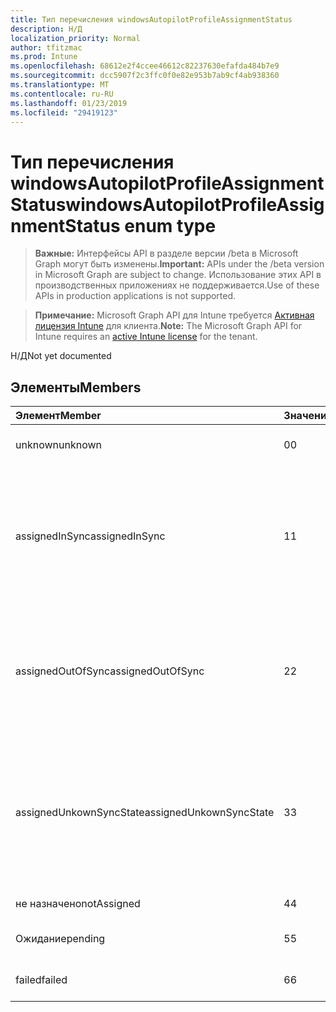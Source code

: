 ```yaml
---
title: Тип перечисления windowsAutopilotProfileAssignmentStatus
description: Н/Д
localization_priority: Normal
author: tfitzmac
ms.prod: Intune
ms.openlocfilehash: 68612e2f4ccee46612c82237630efafda484b7e9
ms.sourcegitcommit: dcc5907f2c3ffc0f0e82e953b7ab9cf4ab938360
ms.translationtype: MT
ms.contentlocale: ru-RU
ms.lasthandoff: 01/23/2019
ms.locfileid: "29419123"
---
```

# <a name="windowsautopilotprofileassignmentstatus-enum-type"></a><span data-ttu-id="d223f-103">Тип перечисления windowsAutopilotProfileAssignmentStatus</span><span class="sxs-lookup"><span data-stu-id="d223f-103">windowsAutopilotProfileAssignmentStatus enum type</span></span>

> <span data-ttu-id="d223f-104">**Важные:** Интерфейсы API в разделе версии /beta в Microsoft Graph могут быть изменены.</span><span class="sxs-lookup"><span data-stu-id="d223f-104">**Important:** APIs under the /beta version in Microsoft Graph are subject to change.</span></span> <span data-ttu-id="d223f-105">Использование этих API в производственных приложениях не поддерживается.</span><span class="sxs-lookup"><span data-stu-id="d223f-105">Use of these APIs in production applications is not supported.</span></span>

> <span data-ttu-id="d223f-106">**Примечание:** Microsoft Graph API для Intune требуется [Активная лицензия Intune](https://go.microsoft.com/fwlink/?linkid=839381) для клиента.</span><span class="sxs-lookup"><span data-stu-id="d223f-106">**Note:** The Microsoft Graph API for Intune requires an [active Intune license](https://go.microsoft.com/fwlink/?linkid=839381) for the tenant.</span></span>

<span data-ttu-id="d223f-107">Н/Д</span><span class="sxs-lookup"><span data-stu-id="d223f-107">Not yet documented</span></span>

## <a name="members"></a><span data-ttu-id="d223f-108">Элементы</span><span class="sxs-lookup"><span data-stu-id="d223f-108">Members</span></span>
|<span data-ttu-id="d223f-109">Элемент</span><span class="sxs-lookup"><span data-stu-id="d223f-109">Member</span></span>|<span data-ttu-id="d223f-110">Значение</span><span class="sxs-lookup"><span data-stu-id="d223f-110">Value</span></span>|<span data-ttu-id="d223f-111">Описание</span><span class="sxs-lookup"><span data-stu-id="d223f-111">Description</span></span>|
|:---|:---|:---|
|<span data-ttu-id="d223f-112">unknown</span><span class="sxs-lookup"><span data-stu-id="d223f-112">unknown</span></span>|<span data-ttu-id="d223f-113">0</span><span class="sxs-lookup"><span data-stu-id="d223f-113">0</span></span>|<span data-ttu-id="d223f-114">Состояние Unknown назначения</span><span class="sxs-lookup"><span data-stu-id="d223f-114">Unknown assignment status</span></span>|
|<span data-ttu-id="d223f-115">assignedInSync</span><span class="sxs-lookup"><span data-stu-id="d223f-115">assignedInSync</span></span>|<span data-ttu-id="d223f-116">1</span><span class="sxs-lookup"><span data-stu-id="d223f-116">1</span></span>|<span data-ttu-id="d223f-117">Назначенный успешно в Intune и синхронизации с Windows автоматически Пилотная программа</span><span class="sxs-lookup"><span data-stu-id="d223f-117">Assigned successfully in Intune and in sync with Windows auto pilot program</span></span>|
|<span data-ttu-id="d223f-118">assignedOutOfSync</span><span class="sxs-lookup"><span data-stu-id="d223f-118">assignedOutOfSync</span></span>|<span data-ttu-id="d223f-119">2</span><span class="sxs-lookup"><span data-stu-id="d223f-119">2</span></span>|<span data-ttu-id="d223f-120">Назначенный успешно в Intune и не синхронизированы с Пилотная программа автоматически Windows</span><span class="sxs-lookup"><span data-stu-id="d223f-120">Assigned successfully in Intune and not in sync with Windows auto pilot program</span></span>|
|<span data-ttu-id="d223f-121">assignedUnkownSyncState</span><span class="sxs-lookup"><span data-stu-id="d223f-121">assignedUnkownSyncState</span></span>|<span data-ttu-id="d223f-122">3</span><span class="sxs-lookup"><span data-stu-id="d223f-122">3</span></span>|<span data-ttu-id="d223f-123">Назначенный успешно в Intune и либо в синхронизации или синхронизированы с Пилотная программа автоматически Windows</span><span class="sxs-lookup"><span data-stu-id="d223f-123">Assigned successfully in Intune and either in-sync or out of sync with Windows auto pilot program</span></span>|
|<span data-ttu-id="d223f-124">не назначено</span><span class="sxs-lookup"><span data-stu-id="d223f-124">notAssigned</span></span>|<span data-ttu-id="d223f-125">4</span><span class="sxs-lookup"><span data-stu-id="d223f-125">4</span></span>|<span data-ttu-id="d223f-126">Не назначен</span><span class="sxs-lookup"><span data-stu-id="d223f-126">Not assigned</span></span>|
|<span data-ttu-id="d223f-127">Ожидание</span><span class="sxs-lookup"><span data-stu-id="d223f-127">pending</span></span>|<span data-ttu-id="d223f-128">5</span><span class="sxs-lookup"><span data-stu-id="d223f-128">5</span></span>|<span data-ttu-id="d223f-129">Ожидающие назначения</span><span class="sxs-lookup"><span data-stu-id="d223f-129">Pending assignment</span></span>|
|<span data-ttu-id="d223f-130">failed</span><span class="sxs-lookup"><span data-stu-id="d223f-130">failed</span></span>|<span data-ttu-id="d223f-131">6</span><span class="sxs-lookup"><span data-stu-id="d223f-131">6</span></span>| <span data-ttu-id="d223f-132">Не удалось назначения</span><span class="sxs-lookup"><span data-stu-id="d223f-132">Assignment failed</span></span>|




